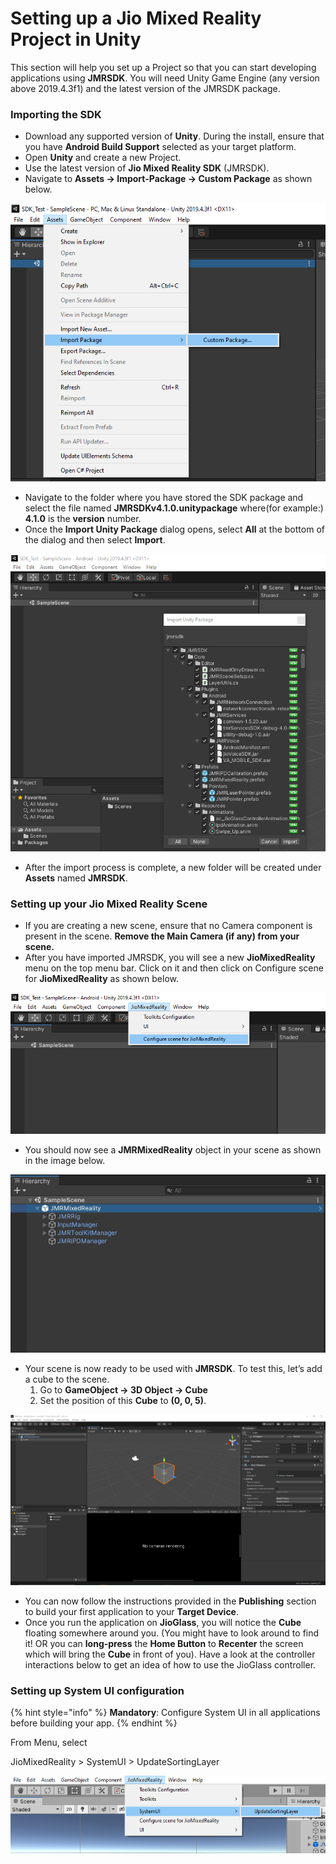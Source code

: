 # Setting up a Jio Mixed Reality Project in Unity

This section will help you set up a Project so that you can start developing applications using **JMRSDK**. You will need Unity Game Engine (any version above 2019.4.3f1) and the latest version of the JMRSDK package.

### Importing the SDK

* Download any supported version of **Unity**. During the install, ensure that you have **Android Build Support** selected as your target platform.
* Open **Unity** and create a new Project.
* Use the latest version of **Jio Mixed Reality SDK** (JMRSDK).
* Navigate to **Assets -> Import-Package -> Custom Package** as shown below.

<div align="center"><img src="../.gitbook/assets/0.png" alt="Import-Package"></div>

* Navigate to the folder where you have stored the SDK package and select the file named **JMRSDKv4.1.0.unitypackage** where(for example:) **4.1.0** is the **version** number.
* Once the **Import Unity Package** dialog opens, select **All** at the bottom of the dialog and then select **Import**.

![Package Contents](../.gitbook/assets/1.png)

* After the import process is complete, a new folder will be created under **Assets** named **JMRSDK**.

### Setting up your Jio Mixed Reality Scene

* If you are creating a new scene, ensure that no Camera component is present in the scene. **Remove the Main Camera (if any) from your scene.**
* After you have imported JMRSDK, you will see a new **JioMixedReality** menu on the top menu bar. Click on it and then click on Configure scene for **JioMixedReality** as shown below.

![Configure Scene](../.gitbook/assets/2.png)

* You should now see a **JMRMixedReality** object in your scene as shown in the image below.

![Elements Added](../.gitbook/assets/3.png)

* Your scene is now ready to be used with **JMRSDK**. To test this, let’s add a cube to the scene.
  1. Go to **GameObject -> 3D Object -> Cube**
  2. Set the position of this **Cube** to **(0, 0, 5)**.

![Add Cube to the scene](../.gitbook/assets/4.png)

* You can now follow the instructions provided in the **Publishing** section to build your first application to your **Target Device**.
* Once you run the application on **JioGlass**, you will notice the **Cube** floating somewhere around you. (You might have to look around to find it! OR you can **long-press** the **Home Button** to **Recenter** the screen which will bring the **Cube** in front of you). Have a look at the controller interactions below to get an idea of how to use the JioGlass controller.

### Setting up System UI configuration

{% hint style="info" %}
**Mandatory**: Configure System UI in all applications before building your app.
{% endhint %}

From Menu, select


JioMixedReality > SystemUI > UpdateSortingLayer

![](<../.gitbook/assets/image (17).png>)
